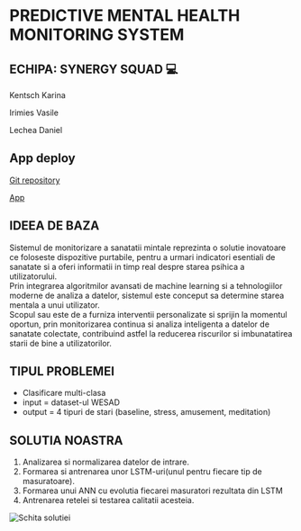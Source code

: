 <h1>PREDICTIVE MENTAL HEALTH MONITORING SYSTEM</h1>
<h2>ECHIPA: SYNERGY SQUAD 💻</h2>
<p>Kentsch Karina<p>
<p>Irimies Vasile</p>
<p>Lechea Daniel</p>

<h2>App deploy</h2>
<a href="https://github.com/MasterSpider-beep/MobileInovativeApp/tree/master">Git repository</a>

<a href="https://expo.dev/accounts/iosublucian/projects/ProiectMentalHealth/builds/63fa1c87-a9ec-4621-8d9d-272c6b5e422a">App</a>

<h2>IDEEA DE BAZA</h2>
<p> Sistemul de monitorizare a sanatatii mintale reprezinta o solutie inovatoare ce foloseste dispozitive
 purtabile, pentru a urmari indicatori esentiali de sanatate si a oferi informatii in timp real despre
 starea psihica a utilizatorului.<br>
 Prin integrarea algoritmilor avansati de machine learning si a tehnologiilor moderne de analiza a datelor,
 sistemul este conceput sa determine starea mentala a unui utilizator.<br>
 Scopul sau este de a furniza interventii personalizate si sprijin la momentul oportun, prin monitorizarea
 continua si analiza inteligenta a datelor de sanatate colectate, contribuind astfel la reducerea riscurilor
 si imbunatatirea starii de bine a utilizatorilor.</p>
 <h2>TIPUL PROBLEMEI</h2>
 <ul>
  <li>Clasificare multi-clasa</li>
  <li>input = dataset-ul WESAD</li>
  <li>output = 4 tipuri de stari (baseline, stress, amusement, meditation)</li>
 </ul>
 <h2>SOLUTIA NOASTRA</h2>
 <ol>
  <li>Analizarea si normalizarea datelor de intrare.</li>
  <li>Formarea si antrenarea unor LSTM-uri(unul pentru fiecare tip de masuratoare).</li>
  <li>Formarea unui ANN cu evolutia fiecarei masuratori rezultata din LSTM</li>
  <li>Antrenarea retelei si testarea calitatii acesteia.</li>
 </ol>
 <img src="schemaRezolvarii.png" alt="Schita solutiei">

